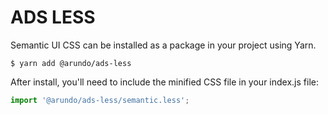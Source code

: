 # ADS LESS

Semantic UI CSS can be installed as a package in your project using Yarn.

```
$ yarn add @arundo/ads-less
```

After install, you'll need to include the minified CSS file in your index.js file:

```js
import '@arundo/ads-less/semantic.less';
```
